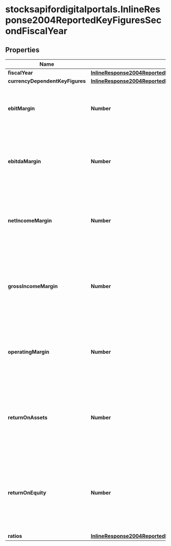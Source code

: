 # stocksapifordigitalportals.InlineResponse2004ReportedKeyFiguresSecondFiscalYear

## Properties

Name | Type | Description | Notes
------------ | ------------- | ------------- | -------------
**fiscalYear** | [**InlineResponse2004ReportedKeyFiguresFirstFiscalYearFiscalYear**](InlineResponse2004ReportedKeyFiguresFirstFiscalYearFiscalYear.md) |  | [optional] 
**currencyDependentKeyFigures** | [**InlineResponse2004ReportedKeyFiguresFirstFiscalYearCurrencyDependentKeyFigures**](InlineResponse2004ReportedKeyFiguresFirstFiscalYearCurrencyDependentKeyFigures.md) |  | [optional] 
**ebitMargin** | **Number** | EBIT margin, which is the ratio of the EBIT, divided by the total sales revenue. | [optional] 
**ebitdaMargin** | **Number** | EBITDA margin, which is the ratio of the EBITDA, divided by the total sales revenue. | [optional] 
**netIncomeMargin** | **Number** | Net income margin, which is the ratio of the net income, divided by the total sales revenue. | [optional] 
**grossIncomeMargin** | **Number** | Gross income margin, which is the ratio of the gross income, divided by the total sales revenue. | [optional] 
**operatingMargin** | **Number** | Operating margin, which is the ratio of the operating income, divided by the sales revenue. | [optional] 
**returnOnAssets** | **Number** | Return on assets (ROA), which is the ratio of the net income, divided by the two-fiscal-year average of the total assets. | [optional] 
**returnOnEquity** | **Number** | Return on equity (ROE), which is the ratio of the net income, divided by the two-fiscal-year average of the total shareholders&#39; equity. | [optional] 
**ratios** | [**InlineResponse2004ReportedKeyFiguresFirstFiscalYearRatios**](InlineResponse2004ReportedKeyFiguresFirstFiscalYearRatios.md) |  | [optional] 


